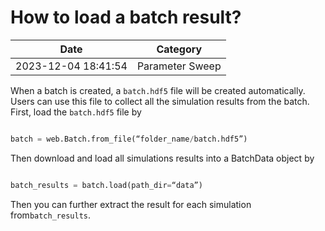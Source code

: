# How to load a batch result?

| Date       | Category    |
|------------|-------------|
| 2023-12-04 18:41:54 | Parameter Sweep |


When a batch is created, a `batch.hdf5` file will be created automatically. Users can use this file to collect all the simulation results from the batch. First, load the `batch.hdf5` file by



```python

batch = web.Batch.from_file(“folder_name/batch.hdf5”)

```



Then download and load all simulations results into a BatchData object by



```python

batch_results = batch.load(path_dir=“data”)

```



Then you can further extract the result for each simulation from`batch_results`.

